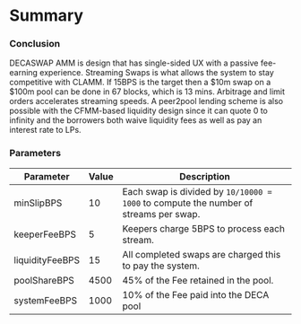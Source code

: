 # Summary



### Conclusion

DECASWAP AMM is design that has single-sided UX with a passive fee-earning experience. Streaming Swaps is what allows the system to stay competitive with CLAMM. If 15BPS is the target then a $10m swap on a $100m pool can be done in 67 blocks, which is 13 mins. Arbitrage and limit orders accelerates streaming speeds. A peer2pool lending scheme is also possible with the CFMM-based liquidity design since it can quote 0 to infinity and the borrowers both waive liquidity fees as well as pay an interest rate to LPs.

### Parameters

| Parameter       | Value | Description                                                                          |
| --------------- | ----- | ------------------------------------------------------------------------------------ |
| minSlipBPS      | 10    | Each swap is divided by `10/10000 = 1000` to compute the number of streams per swap. |
| keeperFeeBPS    | 5     | Keepers charge 5BPS to process each stream.                                          |
| liquidityFeeBPS | 15    | All completed swaps are charged this to pay the system.                              |
| poolShareBPS    | 4500  | 45% of the Fee retained in the pool.                                                 |
| systemFeeBPS    | 1000  | 10% of the Fee paid into the DECA pool                                               |
